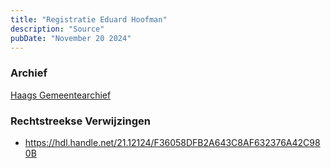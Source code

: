 ```yaml
---
title: "Registratie Eduard Hoofman"
description: "Source"
pubDate: "November 20 2024"
---
```


### Archief
[Haags Gemeentearchief](https://haagsgemeentearchief.nl)

### Rechtstreekse Verwijzingen
- https://hdl.handle.net/21.12124/F36058DFB2A643C8AF632376A42C980B